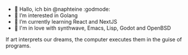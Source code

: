 - 👋 Hallo, ich bin @naphteine :godmode:
- 👀 I’m interested in Golang
- 🌱 I’m currently learning React and NextJS
- 💞️ I'm in love with synthwave, Emacs, Lisp, Godot and OpenBSD

If art interprets our dreams, the computer executes them in the guise of programs.
